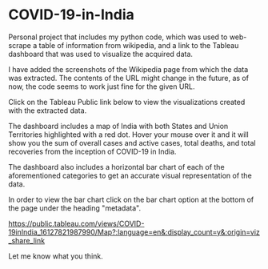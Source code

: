# COVID-19-in-India
Personal project that includes my python code, which was used to web-scrape a table of information from wikipedia,
and a link to the Tableau dashboard that was used to visualize the acquired data.  

I have added the screenshots of the Wikipedia page from which the data was extracted.
The contents of the URL might change in the future, as of now, the code seems to work just fine for the given URL. 

Click on the Tableau Public link below to view the visualizations created with the extracted data. 

The dashboard includes a map of India with both States and Union Territories highlighted with a red dot.
Hover your mouse over it and it will show you the sum of overall cases and active cases, total deaths,
and total recoveries from the inception of COVID-19 in India.

The dashboard also includes a horizontal bar chart of each of the aforementioned categories
to get an accurate visual representation of the data. 

In order to view the bar chart click on the bar chart option at the bottom of the page under the heading "metadata". 

https://public.tableau.com/views/COVID-19inIndia_16127821987990/Map?:language=en&:display_count=y&:origin=viz_share_link

Let me know what you think.
